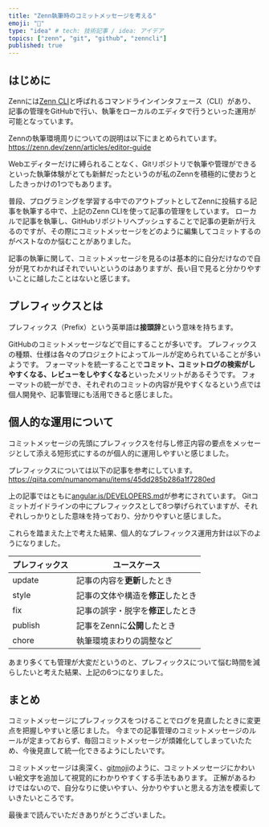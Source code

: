 ```yaml
---
title: "Zenn執筆時のコミットメッセージを考える"
emoji: "📝"
type: "idea" # tech: 技術記事 / idea: アイデア
topics: ["zenn", "git", "github", "zenncli"]
published: true
---
```


## はじめに

Zennには[Zenn CLI](https://zenn.dev/zenn/articles/install-zenn-cli)と呼ばれるコマンドラインインタフェース（CLI）があり、記事の管理をGitHubで行い、執筆をローカルのエディタで行うといった運用が可能となっています。

Zennの執筆環境周りについての説明は以下にまとめられています。
https://zenn.dev/zenn/articles/editor-guide

Webエディターだけに縛られることなく、Gitリポジトリで執筆や管理ができるといった執筆体験がとても新鮮だったというのが私のZennを積極的に使おうとしたきっかけの1つでもあります。

普段、プログラミングを学習する中でのアウトプットとしてZennに投稿する記事を執筆する中で、上記のZenn CLIを使って記事の管理をしています。
ローカルで記事を執筆し、GitHubリポジトリへプッシュすることで記事の更新が行えるのですが、その際にコミットメッセージをどのように編集してコミットするのがベストなのか悩むことがありました。

記事の執筆に関して、コミットメッセージを見るのは基本的に自分だけなので自分が見てわかればそれでいいというのはありますが、長い目で見ると分かりやすいことに越したことはないと感じます。

## プレフィックスとは

プレフィックス（Prefix）という英単語は**接頭辞**という意味を持ちます。

GitHubのコミットメッセージなどで目にすることが多いです。
プレフィックスの種類、仕様は各々のプロジェクトによってルールが定められていることが多いようです。
フォーマットを統一することで**コミット、コミットログの検索がしやすくなる、レビューをしやすくなる**といったメリットがあるそうです。
フォーマットの統一ができ、それぞれのコミットの内容が見やすくなるという点では個人開発や、記事管理にも活用できると感じました。

## 個人的な運用について

コミットメッセージの先頭にプレフィックスを付与し修正内容の要点をメッセージとして添える短形式にするのが個人的に運用しやすいと感じました。

プレフィックスについては以下の記事を参考にしています。
https://qiita.com/numanomanu/items/45dd285b286a1f7280ed

上の記事ではともに[angular.js/DEVELOPERS.md](https://github.com/angular/angular.js/blob/master/DEVELOPERS.md#type)が参考にされています。
Gitコミットガイドラインの中にプレフィックスとして8つ挙げられていますが、それぞれしっかりとした意味を持っており、分かりやすいと感じました。

これらを踏まえた上で考えた結果、個人的なプレフィックス運用方針は以下のようになりました。

| プレフィックス | ユースケース |
| ------------ | ---------- |
| update | 記事の内容を**更新**したとき |
| style | 記事の文体や構造を**修正**したとき |
| fix | 記事の誤字・脱字を**修正**したとき |
| publish | 記事をZennに**公開**したとき |
| chore | 執筆環境まわりの調整など |

あまり多くても管理が大変だというのと、プレフィックスについて悩む時間を減らしたいと考えた結果、上記の6つになりました。

## まとめ

コミットメッセージにプレフィックスをつけることでログを見直したときに変更点を把握しやすいと感じました。
今までの記事管理のコミットメッセージのルールが定まっておらず、毎回コミットメッセージが煩雑化してしまっていたため、今後見直して統一化できるようにしたいです。

コミットメッセージは奥深く、[gitmoji](https://gitmoji.dev/)のように、コミットメッセージにかわいい絵文字を追加して視覚的にわかりやすくする手法もあります。
正解があるわけではないので、自分なりに使いやすい、分かりやすいと思える方法を模索していきたいところです。

最後まで読んでいただきありがとうございました。
